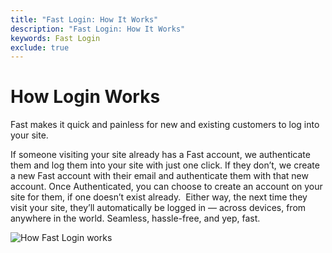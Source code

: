 ```yaml
---
title: "Fast Login: How It Works"
description: "Fast Login: How It Works"
keywords: Fast Login
exclude: true
---
```


# How Login Works

Fast makes it quick and painless for new and existing customers to log into your site.

If someone visiting your site already has a Fast account, we authenticate them and log them into your site with just one click. If they don’t, we create a new Fast account with their email and authenticate them with that new account. Once Authenticated, you can choose to create an account on your site for them, if one doesn’t exist already.
‍
Either way, the next time they visit your site, they’ll automatically be logged in — across devices, from anywhere in the world. Seamless, hassle-free, and yep, fast.

![How Fast Login works](images/fast-login/how-login-works.png)
